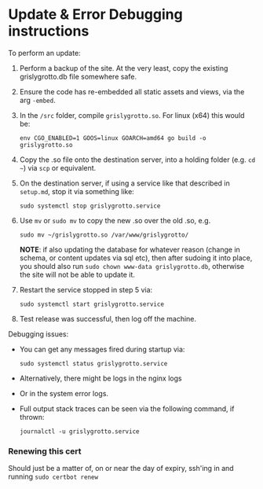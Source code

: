 # Update & Error Debugging instructions

To perform an update:

1. Perform a backup of the site. At the very least, copy the existing grislygrotto.db file somewhere safe.

2. Ensure the code has re-embedded all static assets and views, via the arg `-embed`.

3. In the `/src` folder, compile `grislygrotto.so`. For linux (x64) this would be:

    `env CGO_ENABLED=1 GOOS=linux GOARCH=amd64 go build -o grislygrotto.so`

4. Copy the .so file onto the destination server, into a holding folder (e.g. `cd ~`) via `scp` or equivalent.

5. On the destination server, if using a service like that described in `setup.md`, stop it via something like:

    `sudo systemctl stop grislygrotto.service`

6. Use `mv` or `sudo mv` to copy the new .so over the old .so, e.g.

    `sudo mv ~/grislygrotto.so /var/www/grislygrotto/`

    **NOTE**: if also updating the database for whatever reason (change in schema, or content updates via sql etc), then after sudoing it into place, you should also run `sudo chown www-data grislygrotto.db`, otherwise the site will not be able to update it.

7. Restart the service stopped in step 5 via:

    `sudo systemctl start grislygrotto.service`

8. Test release was successful, then log off the machine.

Debugging issues:

- You can get any messages fired during startup via:

    `sudo systemctl status grislygrotto.service`

- Alternatively, there might be logs in the nginx logs

- Or in the system error logs.

- Full output stack traces can be seen via the following command, if thrown:

    `journalctl -u grislygrotto.service`

### Renewing this cert

Should just be a matter of, on or near the day of expiry, ssh'ing in and running `sudo certbot renew`